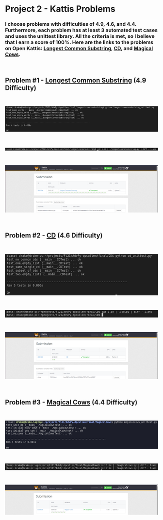 # Project 2 - Kattis Problems

### I choose problems with difficulties of 4.9, 4.6, and 4.4. Furthermore, each problem has at least 3 automated test cases and uses the unittest library. All the criteria is met, so I believe that I earn a score of 100%. Here are the links to the problems on Open Kattis: [Longest Common Substring](https://open.kattis.com/problems/longestcommonsubstring), [CD](https://open.kattis.com/problems/cd), and [Magical Cows](https://open.kattis.com/problems/magicalcows).

<br/>

## Problem #1 - [Longest Common Substring](https://open.kattis.com/problems/longestcommonsubstring) (4.9 Difficulty)
<br/>


![alt text](longestcommonsubstring/unit_tests.png)

<br/>

![alt text](longestcommonsubstring/kattis_tests.png)

<br/>

![alt text](longestcommonsubstring/kattis_accepted.png)

<br/>

## Problem #2 - [CD](https://open.kattis.com/problems/cd) (4.6 Difficulty)
<br/>

![alt text](CD/unit_tests.png)

<br/>

![alt text](CD/kattis_test.png)

<br/>

![alt text](CD/kattis_accepted.png)

<br/>

## Problem #3 - [Magical Cows](https://open.kattis.com/problems/magicalcows) (4.4 Difficulty)
<br/>

![alt text](MagicalCows/unit_tests.png)

<br/>

![alt text](MagicalCows/kattis_tests.png)

<br/>

![alt text](MagicalCows/kattis_accepted.png)

<br/>